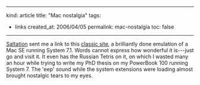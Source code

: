 -----
kind: article
title: "Mac nostalgia"
tags:
- links
created_at: 2006/04/05
permalink: mac-nostalgia
toc: false
-----

<p><a href="http://go-blog-go.blogspot.com/">Saltation</a> sent me a link to this <a href="http://myoldmac.net/webse-e-flash.htm">classic site</a>, a brilliantly done emulation of a Mac SE running System 7.1. Words cannot express how wonderful it is---just go and visit it. It even has the Russian Tetris on it, on which I wasted many an hour while trying to write my PhD thesis on my PowerBook 100 running System 7. The 'eep' sound while the system extensions were loading almost brought nostalgic tears to my eyes.</p>



